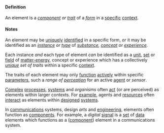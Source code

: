 #### Definition

An element is a *[component](https://github.com/gcassel/Modular-Organization-Terminology/blob/master/terms/component.md) or [trait](https://github.com/gcassel/Modular-Organization-Terminology/blob/master/terms/trait.md)* of a *[form](https://github.com/gcassel/Modular-Organization-Terminology/blob/master/terms/form.md)* in a [specific](https://github.com/gcassel/Modular-Organization-Terminology/blob/master/terms/specific.md) [context](https://github.com/gcassel/Modular-Organization-Terminology/blob/master/terms/context.md).

#### Notes

An element may be [uniquely](https://github.com/gcassel/Modular-Organization-Terminology/blob/master/terms/unique.md) [identified](https://github.com/gcassel/Modular-Organization-Terminology/blob/master/terms/identify.md) in a specific form, *or* it may be identified as an *[instance](https://github.com/gcassel/Modular-Organization-Terminology/blob/master/terms/instance.md) or [type](https://github.com/gcassel/Modular-Organization-Terminology/blob/master/terms/type)* of *[substance](https://github.com/gcassel/Modular-Organization-Terminology/blob/master/terms/substance.md), [concept](https://github.com/gcassel/Modular-Organization-Terminology/blob/master/terms/concept.md) or [experience](https://github.com/gcassel/Modular-Organization-Terminology/blob/master/terms/experience.md)*. 

Each instance *and* each type of element *can* be identified as a [unit](https://github.com/gcassel/Modular-Organization-Terminology/blob/master/terms/unit.md), [set](https://github.com/gcassel/Modular-Organization-Terminology/blob/master/terms/set.md) or [field](https://github.com/gcassel/Modular-Organization-Terminology/blob/master/terms/field.md) of [matter-energy](https://github.com/gcassel/Modular-Organization-Terminology/blob/master/terms/matter-energy.md), concept or experience which has a collectively *[unique](https://github.com/gcassel/Modular-Organization-Terminology/blob/master/terms/unique.md) set of traits* within a specific [context](https://github.com/gcassel/Modular-Organization-Terminology/blob/master/terms/context.md).

The traits of each element may only [function](https://github.com/gcassel/Modular-Organization-Terminology/blob/master/terms/function.md) [actively](https://github.com/gcassel/Modular-Organization-Terminology/blob/master/terms/active.md) within specific [parameters](https://github.com/gcassel/Modular-Organization-Terminology/blob/master/terms/parameter.md), such a *range of [perception](https://github.com/gcassel/Modular-Organization-Terminology/blob/master/terms/perceive.md)* for an active [agent](https://github.com/gcassel/Modular-Organization-Terminology/blob/master/terms/agent.md) or *sensor*.

[Complex](https://github.com/gcassel/Modular-Organization-Terminology/blob/master/terms/complex.md) [processes](https://github.com/gcassel/Modular-Organization-Terminology/blob/master/terms/process.md), [systems](https://github.com/gcassel/Modular-Organization-Terminology/blob/master/terms/system.md) and *organisms* often [act](https://github.com/gcassel/Modular-Organization-Terminology/blob/master/terms/act.md) (or are perceived) as elements within larger contexts.  For [example](https://github.com/gcassel/Modular-Organization-Terminology/blob/master/terms/example.md), agents and [resources](https://github.com/gcassel/Modular-Organization-Terminology/blob/master/terms/resource.md) often [interact](https://github.com/gcassel/Modular-Organization-Terminology/blob/master/terms/interaction.md) as elements within [designed](https://github.com/gcassel/Modular-Organization-Terminology/blob/master/terms/design.md) [systems](https://github.com/gcassel/Modular-Organization-Terminology/blob/master/terms/system.md).

In [communications](https://github.com/gcassel/Modular-Organization-Terminology/blob/master/terms/communicate.md) systems, design *arts* and [engineering](https://github.com/gcassel/Modular-Organization-Terminology/blob/master/terms/engineering.md), elements often function as [components](https://github.com/gcassel/Modular-Organization-Terminology/blob/master/terms/component.md).  For example, a *digital* [signal](https://github.com/gcassel/Modular-Organization-Terminology/blob/master/terms/signal.md) is a [set](https://github.com/gcassel/Modular-Organization-Terminology/blob/master/terms/set.md) of [data](https://github.com/gcassel/Modular-Organization-Terminology/blob/master/terms/data.md) elements which functions as a ([component](https://github.com/gcassel/Modular-Organization-Terminology/blob/master/terms/component.md)) element in a communications system.
